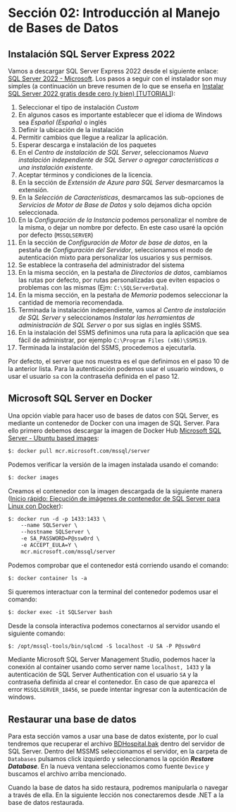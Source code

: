 # Sección 02: Introducción al Manejo de Bases de Datos

## Instalación SQL Server Express 2022

Vamos a descargar SQL Server Express 2022 desde el siguiente enlace: [SQL Server 2022 - Microsoft](https://www.microsoft.com/en-us/sql-server/sql-server-downloads). Los pasos a seguir con el instalador son muy simples (a continuación un breve resumen de lo que se enseña en [Instalar SQL Server 2022 gratis desde cero (y bien) [TUTORIAL]](https://www.youtube.com/watch?v=_fFz-_O2yvI)):

1. Seleccionar el tipo de instalación *Custom*
2. En algunos casos es importante establecer que el idioma de Windows sea *Español (España)* o inglés
3. Definir la ubicación de la instalación
4. Permitir cambios que llegue a realizar la aplicación.
5. Esperar descarga e instalación de los paquetes
6. En el *Centro de instalación de SQL Server*, seleccionamos *Nueva instalación independiente de SQL Server o agregar características a una instalación existente*.
7. Aceptar términos y condiciones de la licencia.
8. En la sección de *Extensión de Azure para SQL Server* desmarcamos la extensión.
9. En la *Selección de Características*, desmarcamos las sub-opciones de *Servicios de Motor de Base de Datos* y solo dejamos dicha opción seleccionada.
10. En la *Configuración de la Instancia* podemos personalizar el nombre de la misma, o dejar un nombre por defecto. En este caso usaré la opción por defecto (`MSSQLSERVER`)
11. En la sección de *Configuración de Motor de base de datos*, en la pestaña de *Configuración del Servidor*, seleccionamos el modo de autenticación mixto para personalizar los usuarios y sus permisos.
12. Se establece la contraseña del administrador del sistema
13. En la misma sección, en la pestaña de *Directorios de datos*, cambiamos las rutas por defecto, por rutas personalizadas que eviten espacios o problemas con las mismas (Ejm: `C:\SQLServerData`).
14. En la misma sección, en la pestaña de *Memoria* podemos seleccionar la cantidad de memoria recomendada.
15. Terminada la instalación independiente, vamos al *Centro de instalación de SQL Server* y seleccionamos *Instalar las herramientas de administración de SQL Server* o por sus siglas en inglés SSMS.
16. En la instalación del SSMS definimos una ruta para la aplicación que sea fácil de administrar, por ejemplo `C:\Program Files (x86)\SSMS19`.
17. Terminada la instalación del SSMS, procedemos a ejecutarla.

Por defecto, el server que nos muestra es el que definimos en el paso 10 de la anterior lista. Para la autenticación podemos usar el usuario windows, o usar el usuario `sa` con la contraseña definida en el paso 12.

## Microsoft SQL Server en Docker

Una opción viable para hacer uso de bases de datos con SQL Server, es mediante un contenedor de Docker con una imagen de SQL Server. Para ello primero debemos descargar la imagen de Docker Hub [Microsoft SQL Server - Ubuntu based images](https://hub.docker.com/_/microsoft-mssql-server):

```txt
$: docker pull mcr.microsoft.com/mssql/server
```

Podemos verificar la versión de la imagen instalada usando el comando:

```txt
$: docker images
```

Creamos el contenedor con la imagen descargada de la siguiente manera ([Inicio rápido: Ejecución de imágenes de contenedor de SQL Server para Linux con Docker](https://learn.microsoft.com/es-mx/sql/linux/quickstart-install-connect-docker?view=sql-server-ver16&pivots=cs1-bash)):

```txt
$: docker run -d -p 1433:1433 \
    --name SQLServer \
    --hostname SQLServer \
    -e SA_PASSWORD=P@ssw0rd \
    -e ACCEPT_EULA=Y \
    mcr.microsoft.com/mssql/server
```

Podemos comprobar que el contenedor está corriendo usando el comando:

```txt
$: docker container ls -a
```

Si queremos interactuar con la terminal del contenedor podemos usar el comando:

```txt
$: docker exec -it SQLServer bash
```

Desde la consola interactiva podemos conectarnos al servidor usando el siguiente comando:

```txt
$: /opt/mssql-tools/bin/sqlcmd -S localhost -U SA -P P@ssw0rd
```

Mediante Microsoft SQL Server Management Studio, podemos hacer la conexión al container usando como server name `localhost, 1433` y la autenticación de SQL Server Authentication con el usuario `SA` y la contraseña definida al crear el contenedor. En caso de que aparezca el error `MSSQLSERVER_18456`, se puede intentar ingresar con la autenticación de windows.

## Restaurar una base de datos

Para esta sección vamos a usar una base de datos existente, por lo cual tendremos que recuperar el archivo [BDHospital.bak](./BDHospital.bak) dentro del servidor de SQL Server. Dentro del MSSMS seleccionamos el servidor, en la carpeta de `Databases` pulsamos click izquierdo y seleccionamos la opción ***Restore Database***. En la nueva ventana seleccionamos como fuente `Device` y buscamos el archivo arriba mencionado.

Cuando la base de datos ha sido restaura, podremos manipularla o navegar a través de ella. En la siguiente lección nos conectaremos desde .NET a la base de datos restaurada.
